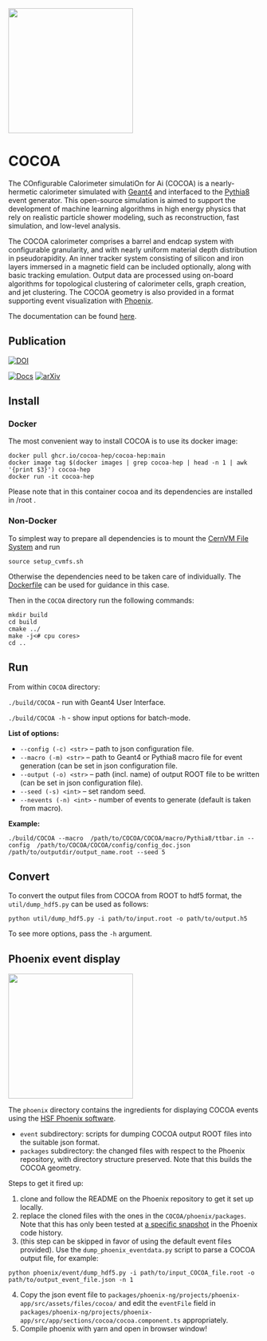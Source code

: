 <img src="https://github.com/scd-hep/scd-hep/blob/main/docs/imgs/cocoa.png" height="250">

# COCOA
The COnfigurable Calorimeter simulatiOn for Ai (COCOA) is a nearly-hermetic calorimeter simulated with [Geant4](https://geant4.web.cern.ch) and interfaced to the [Pythia8](https://www.pythia.org) event generator. This open-source simulation is aimed to support the development of machine learning algorithms in high energy physics that rely on realistic particle shower modeling, such as reconstruction, fast simulation, and low-level analysis.

The COCOA calorimeter comprises a barrel and endcap system with configurable granularity, and with nearly uniform material depth distribution in pseudorapidity. An inner tracker system consisting of silicon and iron layers immersed in a magnetic field can be included optionally, along with basic tracking emulation. Output data are processed using on-board algorithms for topological clustering of calorimeter cells, graph creation, and jet clustering. The COCOA geometry is also provided in a format supporting event visualization with [Phoenix](https://github.com/HSF/phoenix).

The documentation can be found [here](https://cocoa-hep.readthedocs.io/en/latest/).

## Publication
[![DOI](https://zenodo.org/badge/563008933.svg)](https://zenodo.org/badge/latestdoi/563008933)

[![Docs](https://img.shields.io/badge/Docs-cocoa--hep-green.svg)](https://cocoa-hep.readthedocs.io/en/latest/index.html) [![arXiv](https://img.shields.io/badge/arXiv-2303.02101-red.svg)](https://arxiv.org/abs/2303.02101)

## Install

### Docker

The most convenient way to install COCOA is to use its docker image:
```
docker pull ghcr.io/cocoa-hep/cocoa-hep:main
docker image tag $(docker images | grep cocoa-hep | head -n 1 | awk '{print $3}') cocoa-hep
docker run -it cocoa-hep
```

Please note that in this container cocoa and its dependencies are installed in /root .

### Non-Docker

To simplest way to prepare all dependencies is to mount the [CernVM File System](https://cvmfs.readthedocs.io/en/stable/cpt-quickstart.html) and run
```
source setup_cvmfs.sh
```
Otherwise the dependencies need to be taken care of individually. The [Dockerfile](Dockerfile) can be used for guidance in this case.


Then in the `COCOA` directory run the following commands:
```
mkdir build
cd build
cmake ../
make -j<# cpu cores>
cd ..
```

## Run
From within `COCOA` directory:

`./build/COCOA` - run with Geant4 User Interface.

`./build/COCOA -h` - show input options for batch-mode.

**List of options:**
- `--config (-c) <str>` – path to json configuration file.
- `--macro (-m) <str>` – path to Geant4 or Pythia8 macro file for event generation (can be set in json configuration file.
- `--output (-o) <str>`  – path (incl. name) of output ROOT file to be written (can be set in json configuration file).
- `--seed (-s) <int>` –   set random seed.
- `--nevents (-n) <int>` - number of events to generate (default is taken from macro).


**Example:**
```
./build/COCOA --macro  /path/to/COCOA/COCOA/macro/Pythia8/ttbar.in --config  /path/to/COCOA/COCOA/config/config_doc.json  /path/to/outputdir/output_name.root --seed 5
```

## Convert
To convert the output files from COCOA from ROOT to hdf5 format, the `util/dump_hdf5.py` can be used as follows:
```
python util/dump_hdf5.py -i path/to/input.root -o path/to/output.h5
```
To see more options, pass the `-h` argument.

## Phoenix event display

<img src="https://github.com/scd-hep/scd-hep/blob/main/docs/imgs/ttbar.png" height="250">

The `phoenix` directory contains the ingredients for displaying COCOA events using the [HSF Phoenix software](https://github.com/HSF/phoenix). 
- `event` subdirectory: scripts for dumping COCOA output ROOT files into the suitable json format.
- `packages` subdirectory: the changed files with respect to the Phoenix repository, with directory structure preserved. Note that this builds the COCOA geometry.

Steps to get it fired up:
1. clone and follow the README on the Phoenix repository to get it set up locally.
2. replace the cloned files with the ones in the `COCOA/phoenix/packages`. Note that this has only been tested at [a specific snapshot](https://github.com/HSF/phoenix/pull/536) in the Phoenix code history.
3. (this step can be skipped in favor of using the default event files provided). Use the `dump_phoenix_eventdata.py` script to parse a COCOA output file, for example:
```
python phoenix/event/dump_hdf5.py -i path/to/input_COCOA_file.root -o path/to/output_event_file.json -n 1
```
4. Copy the json event file to `packages/phoenix-ng/projects/phoenix-app/src/assets/files/cocoa/` and edit the `eventFile` field in `packages/phoenix-ng/projects/phoenix-app/src/app/sections/cocoa/cocoa.component.ts` appropriately.
5. Compile phoenix with yarn and open in browser window!
